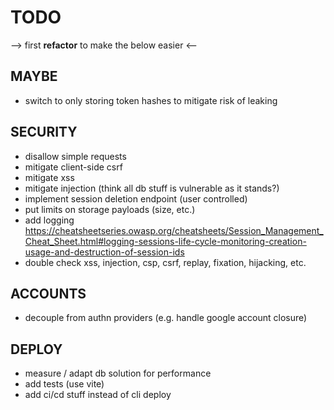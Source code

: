 # TODO

--> first **refactor** to make the below easier <--

## MAYBE

- switch to only storing token hashes to mitigate risk of leaking

## SECURITY

- disallow simple requests
- mitigate client-side csrf
- mitigate xss
- mitigate injection (think all db stuff is vulnerable as it stands?)
- implement session deletion endpoint (user controlled)
- put limits on storage payloads (size, etc.)
- add logging https://cheatsheetseries.owasp.org/cheatsheets/Session_Management_Cheat_Sheet.html#logging-sessions-life-cycle-monitoring-creation-usage-and-destruction-of-session-ids
- double check xss, injection, csp, csrf, replay, fixation, hijacking, etc.

## ACCOUNTS

- decouple from authn providers (e.g. handle google account closure)

## DEPLOY

- measure / adapt db solution for performance
- add tests (use vite)
- add ci/cd stuff instead of cli deploy
